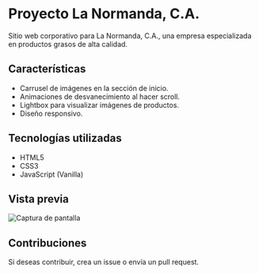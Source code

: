 # Proyecto La Normanda, C.A.

Sitio web corporativo para La Normanda, C.A., una empresa especializada en productos grasos de alta calidad.

## Características
- Carrusel de imágenes en la sección de inicio.
- Animaciones de desvanecimiento al hacer scroll.
- Lightbox para visualizar imágenes de productos.
- Diseño responsivo.

## Tecnologías utilizadas
- HTML5
- CSS3
- JavaScript (Vanilla)

## Vista previa
![Captura de pantalla](ruta/a/imagen-preview.png)

## Contribuciones
Si deseas contribuir, crea un issue o envía un pull request.